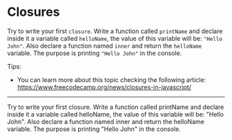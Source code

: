 # Closures

Try to write your first `closure`. Write a function called `printName` and declare inside it a variable called `helloName`, the value of this variable will be: `"Hello John"`.
Also declare a function named `inner` and return the `helloName` variable.
The purpose is printing `"Hello John"` in the console.

Tips:

- You can learn more about this topic checking the following article: https://www.freecodecamp.org/news/closures-in-javascript/

-----------------------------------------------------------------------------------------------------------------------------------------------------------

Try to write your first closure. Write a function called printName and declare inside it a variable called helloName, the value of this variable will be: "Hello John". Also declare a function named inner and return the helloName variable. The purpose is printing "Hello John" in the console.
